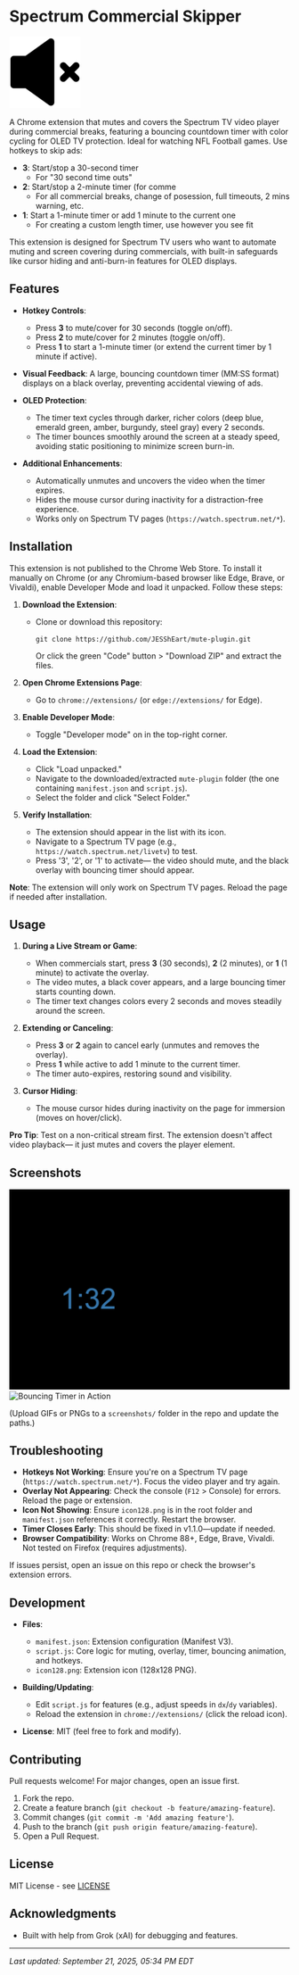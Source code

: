 # Spectrum Commercial Skipper

![Icon](icon128.png) <!-- Replace with your actual icon path if you want to display it in the README -->

A Chrome extension that mutes and covers the Spectrum TV video player during commercial breaks, featuring a bouncing countdown timer with color cycling for OLED TV protection. Ideal for watching NFL Football games.  Use hotkeys to skip ads:  
- **3**: Start/stop a 30-second timer
  - For "30 second time outs"
- **2**: Start/stop a 2-minute timer (for comme
  - For all commercial breaks, change of posession, full timeouts, 2 mins warning, etc.
- **1**: Start a 1-minute timer or add 1 minute to the current one
  - For creating a custom length timer, use however you see fit

This extension is designed for Spectrum TV users who want to automate muting and screen covering during commercials, with built-in safeguards like cursor hiding and anti-burn-in features for OLED displays.

## Features

- **Hotkey Controls**:  
  - Press **3** to mute/cover for 30 seconds (toggle on/off).  
  - Press **2** to mute/cover for 2 minutes (toggle on/off).  
  - Press **1** to start a 1-minute timer (or extend the current timer by 1 minute if active).  

- **Visual Feedback**: A large, bouncing countdown timer (MM:SS format) displays on a black overlay, preventing accidental viewing of ads.  

- **OLED Protection**:  
  - The timer text cycles through darker, richer colors (deep blue, emerald green, amber, burgundy, steel gray) every 2 seconds.  
  - The timer bounces smoothly around the screen at a steady speed, avoiding static positioning to minimize screen burn-in.  

- **Additional Enhancements**:  
  - Automatically unmutes and uncovers the video when the timer expires.  
  - Hides the mouse cursor during inactivity for a distraction-free experience.  
  - Works only on Spectrum TV pages (`https://watch.spectrum.net/*`).  

## Installation

This extension is not published to the Chrome Web Store. To install it manually on Chrome (or any Chromium-based browser like Edge, Brave, or Vivaldi), enable Developer Mode and load it unpacked. Follow these steps:

1. **Download the Extension**:  
   - Clone or download this repository:  
     ```
     git clone https://github.com/JESShEart/mute-plugin.git
     ```  
     Or click the green "Code" button > "Download ZIP" and extract the files.  

2. **Open Chrome Extensions Page**:  
   - Go to `chrome://extensions/` (or `edge://extensions/` for Edge).  

3. **Enable Developer Mode**:  
   - Toggle "Developer mode" on in the top-right corner.  

4. **Load the Extension**:  
   - Click "Load unpacked."  
   - Navigate to the downloaded/extracted `mute-plugin` folder (the one containing `manifest.json` and `script.js`).  
   - Select the folder and click "Select Folder."  

5. **Verify Installation**:  
   - The extension should appear in the list with its icon.  
   - Navigate to a Spectrum TV page (e.g., `https://watch.spectrum.net/livetv`) to test.  
   - Press '3', '2', or '1' to activate— the video should mute, and the black overlay with bouncing timer should appear.  

**Note**: The extension will only work on Spectrum TV pages. Reload the page if needed after installation.

## Usage

1. **During a Live Stream or Game**:  
   - When commercials start, press **3** (30 seconds), **2** (2 minutes), or **1** (1 minute) to activate the overlay.  
   - The video mutes, a black cover appears, and a large bouncing timer starts counting down.  
   - The timer text changes colors every 2 seconds and moves steadily around the screen.  

2. **Extending or Canceling**:  
   - Press **3** or **2** again to cancel early (unmutes and removes the overlay).  
   - Press **1** while active to add 1 minute to the current timer.  
   - The timer auto-expires, restoring sound and visibility.  

3. **Cursor Hiding**:  
   - The mouse cursor hides during inactivity on the page for immersion (moves on hover/click).  

**Pro Tip**: Test on a non-critical stream first. The extension doesn't affect video playback— it just mutes and covers the player element.

## Screenshots

<!-- Add screenshots here for better visualization. You can upload images to the repo and reference them. Example: -->
![Active Timer Overlay](screenshots/timer-overlay.png)  
![Bouncing Timer in Action](screenshots/bouncing-timer.gif)  

(Upload GIFs or PNGs to a `screenshots/` folder in the repo and update the paths.)

## Troubleshooting

- **Hotkeys Not Working**: Ensure you're on a Spectrum TV page (`https://watch.spectrum.net/*`). Focus the video player and try again.  
- **Overlay Not Appearing**: Check the console (`F12` > Console) for errors. Reload the page or extension.  
- **Icon Not Showing**: Ensure `icon128.png` is in the root folder and `manifest.json` references it correctly. Restart the browser.  
- **Timer Closes Early**: This should be fixed in v1.1.0—update if needed.  
- **Browser Compatibility**: Works on Chrome 88+, Edge, Brave, Vivaldi. Not tested on Firefox (requires adjustments).  

If issues persist, open an issue on this repo or check the browser's extension errors.

## Development

- **Files**:  
  - `manifest.json`: Extension configuration (Manifest V3).  
  - `script.js`: Core logic for muting, overlay, timer, bouncing animation, and hotkeys.  
  - `icon128.png`: Extension icon (128x128 PNG).  

- **Building/Updating**:  
  - Edit `script.js` for features (e.g., adjust speeds in `dx`/`dy` variables).  
  - Reload the extension in `chrome://extensions/` (click the reload icon).  

- **License**: MIT (feel free to fork and modify).  

## Contributing

Pull requests welcome! For major changes, open an issue first.  

1. Fork the repo.  
2. Create a feature branch (`git checkout -b feature/amazing-feature`).  
3. Commit changes (`git commit -m 'Add amazing feature'`).  
4. Push to the branch (`git push origin feature/amazing-feature`).  
5. Open a Pull Request.  

## License

MIT License - see [LICENSE](LICENSE)

## Acknowledgments

- Built with help from Grok (xAI) for debugging and features.  

---

*Last updated: September 21, 2025, 05:34 PM EDT*
